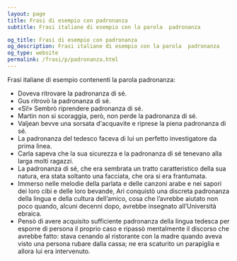 ```yaml
---
layout: page
title: Frasi di esempio con padronanza 
subtitle: Frasi italiane di esempio con la parola  padronanza

og_title: Frasi di esempio con padronanza 
og_description: Frasi italiane di esempio con la parola  padronanza
og_type: website
permalink: /frasi/p/padronanza.html
---
```


Frasi italiane di esempio contenenti la parola padronanza:


- Doveva ritrovare la padronanza di sé.
- Gus ritrovò la padronanza di sé.
- «Sì!» Sembrò riprendere padronanza di sé.
- Martin non si scoraggia, però, non perde la padronanza di sé.
- Valjean bevve una sorsata d'acquavite e riprese la piena padronanza di sé.
- La padronanza del tedesco faceva di lui un perfetto investigatore da prima linea.
- Carla sapeva che la sua sicurezza e la padronanza di sé tenevano alla larga molti ragazzi.
- La padronanza di sé, che era sembrata un tratto caratteristico della sua natura, era stata soltanto una facciata, che ora si era frantumata.
- Immerso nelle melodie della parlata e delle canzoni arabe e nei sapori dei loro cibi e delle loro bevande, Ari conquistò una discreta padronanza della lingua e della cultura dell’amico, cosa che l’avrebbe aiutato non poco quando, alcuni decenni dopo, avrebbe insegnato all’Università ebraica.
- Pensò di avere acquisito sufficiente padronanza della lingua tedesca per esporre di persona il proprio caso e ripassò mentalmente il discorso che avrebbe fatto: stava cenando al ristorante con la madre quando aveva visto una persona rubare dalla cassa; ne era scaturito un parapiglia e allora lui era intervenuto.
